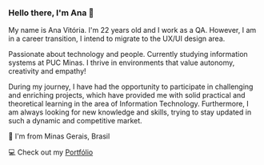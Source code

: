 ### Hello there, I'm Ana 👋

My name is Ana Vitória. I'm 22 years old and I work as a QA. However, I am in a career transition, I intend to migrate to the UX/UI design area.

Passionate about technology and people. Currently studying information systems at PUC Minas. I thrive in environments that value autonomy, creativity and empathy!

During my journey, I have had the opportunity to participate in challenging and enriching projects, which have provided me with solid practical and theoretical learning in the area of ​​Information Technology. Furthermore, I am always looking for new knowledge and skills, trying to stay updated in such a dynamic and competitive market.

📍 I'm from Minas Gerais, Brasil

💻 Check out my [Portfólio](https://anasouzaa.my.canva.site/inicio)
